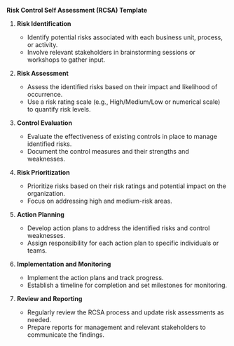 **Risk Control Self Assessment (RCSA) Template**

1. **Risk Identification**
   - Identify potential risks associated with each business unit, process, or activity.
   - Involve relevant stakeholders in brainstorming sessions or workshops to gather input.

2. **Risk Assessment**
   - Assess the identified risks based on their impact and likelihood of occurrence.
   - Use a risk rating scale (e.g., High/Medium/Low or numerical scale) to quantify risk levels.

3. **Control Evaluation**
   - Evaluate the effectiveness of existing controls in place to manage identified risks.
   - Document the control measures and their strengths and weaknesses.

4. **Risk Prioritization**
   - Prioritize risks based on their risk ratings and potential impact on the organization.
   - Focus on addressing high and medium-risk areas.

5. **Action Planning**
   - Develop action plans to address the identified risks and control weaknesses.
   - Assign responsibility for each action plan to specific individuals or teams.

6. **Implementation and Monitoring**
   - Implement the action plans and track progress.
   - Establish a timeline for completion and set milestones for monitoring.

7. **Review and Reporting**
   - Regularly review the RCSA process and update risk assessments as needed.
   - Prepare reports for management and relevant stakeholders to communicate the findings.
